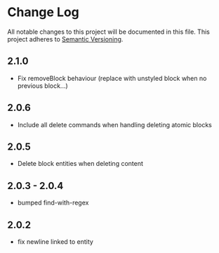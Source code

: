 # Change Log

All notable changes to this project will be documented in this file.
This project adheres to [Semantic Versioning](http://semver.org/).

## 2.1.0
- Fix removeBlock behaviour (replace with unstyled block when no previous block...)

## 2.0.6
- Include all delete commands when handling deleting atomic blocks

## 2.0.5
- Delete block entities when deleting content

## 2.0.3 - 2.0.4
- bumped find-with-regex

## 2.0.2
- fix newline linked to entity
